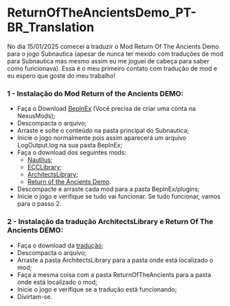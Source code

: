 # ReturnOfTheAncientsDemo_PT-BR_Translation
No dia 15/01/2025 comecei a traduzir o Mod Return Of The Ancients Demo para o jogo Subnautica (apesar de nunca ter mexido com traduções de mod para Subnautica mas mesmo assim eu me joguei de cabeça para saber como funcionava). Essa é o meu primeiro contato com tradução de mod e eu espero que goste do meu trabalho!

### 1 - Instalação do Mod Return of the Ancients DEMO:

- Faça o Download [BepInEx](https://www.nexusmods.com/subnautica/mods/1108) (Você precisa de criar uma conta na NexusMods);
- Descompacta o arquivo;
- Arraste e solte o conteúdo na pasta principal do Subnautica;
- Inicie o jogo normalmente pois assim aparecerá um arquivo LogOutput.log na sua pasta BepInEx;
- Faça o download dos seguintes mods:
  - [Nautilus](https://www.nexusmods.com/subnautica/mods/1262);
  - [ECCLibrary](https://www.nexusmods.com/subnautica/mods/1457);
  - [ArchitectsLibrary](https://github.com/ArchitectsOfTheUnknown/ReturnOfTheAncientsDemo/blob/main/architects-library.md);
  - [Return of the Ancients Demo](https://github.com/ArchitectsOfTheUnknown/ReturnOfTheAncientsDemo/blob/main/return-of-the-ancients.md).
- Descompacte e arraste cada mod para a pasta BepInEx/plugins;
- Inicie o jogo e verifique se tudo vai funcionar. Se tudo funcionar, vamos para o passo 2.

### 2 - Instalação da tradução ArchitectsLibrary e Return Of The Ancients DEMO:

- Faça o download da [tradução](https://github.com/ArthurFontes762/ReturnOfTheAncientsDemo_PT-BR_Translation);
- Descompacta o arquivo;
- Arraste a pasta ArchitectsLibrary para a pasta onde está localizado o mod;
- Faça a mesma coisa com a pasta ReturnOfTheAncients para a pasta onde está localizado o mod;
- Inicie o jogo e verifique se a tradução está funcionando;
- Divirtam-se.
